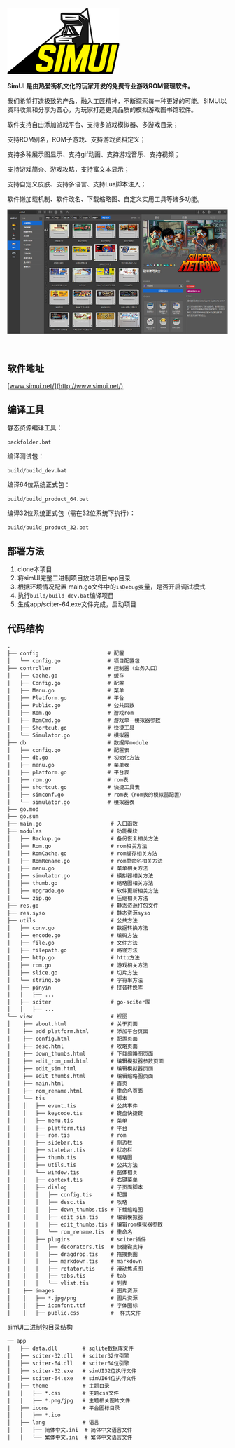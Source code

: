 

![](readme/logo.png)



**SimUI 是由热爱街机文化的玩家开发的免费专业游戏ROM管理软件。**



我们希望打造极致的产品，融入工匠精神，不断探索每一种更好的可能。SIMUI以资料收集和分享为圆心，为玩家打造更具品质的模拟游戏图书馆软件。

软件支持自由添加游戏平台、支持多游戏模拟器、多游戏目录；

支持ROM别名，ROM子游戏、支持游戏资料定义；

支持多种展示图显示、支持gif动画、支持游戏音乐、支持视频；

支持游戏简介、游戏攻略，支持富文本显示；

支持自定义皮肤、支持多语言、支持Lua脚本注入；

软件懒加载机制、软件改名、下载缩略图、自定义实用工具等诸多功能。



![](readme/thumb.jpg)

&nbsp;
## 软件地址

[www.simui.net/](http://www.simui.net/)



## 编译工具

静态资源编译工具：

`packfolder.bat`

编译测试包：

`build/build_dev.bat`

编译64位系统正式包：

`build/build_product_64.bat`

编译32位系统正式包（需在32位系统下执行）：

`build/build_product_32.bat`



## 部署方法

1. clone本项目
2. 将simUI完整二进制项目放进项目app目录
3. 根据环境情况配置 main.go文件中的`isDebug`变量，是否开启调试模式
4. 执行`build/build_dev.bat`编译项目
5. 生成app/sciter-64.exe文件完成，启动项目



## 代码结构

```
.
├── config                      # 配置
│   └── config.go               # 项目配置包
├── controller                  # 控制器（业务入口）
│   ├── Cache.go                # 缓存
│   ├── Config.go               # 配置
│   ├── Menu.go                 # 菜单
│   ├── Platform.go             # 平台
│   ├── Public.go               # 公共函数
│   ├── Rom.go                  # 游戏rom
│   ├── RomCmd.go               # 游戏单一模拟器参数
│   ├── Shortcut.go             # 快捷工具
│   └── Simulator.go            # 模拟器
├── db                          # 数据库module
│   ├── config.go               # 配置表
│   ├── db.go                   # 初始化方法
│   ├── menu.go                 # 菜单表
│   ├── platform.go             # 平台表
│   ├── rom.go                  # rom表
│   ├── shortcut.go             # 快捷工具表
│   ├── simconf.go              # rom表（rom表的模拟器配置）
│   └── simulator.go            # 模拟器表
├── go.mod
├── go.sum
├── main.go                      # 入口函数
├── modules                      # 功能模块
│   ├── Backup.go                # 备份恢复相关方法
│   ├── Rom.go                   # rom相关方法
│   ├── RomCache.go              # rom缓存相关方法
│   ├── RomRename.go             # rom重命名相关方法
│   ├── menu.go                  # 菜单相关方法
│   ├── simulator.go             # 模拟器相关方法
│   ├── thumb.go                 # 缩略图相关方法
│   ├── upgrade.go               # 软件更新相关方法
│   └── zip.go                   # 压缩相关方法
├── res.go                       # 静态资源打包文件
├── res.syso                     # 静态资源syso
├── utils                        # 公共方法
│   ├── conv.go                  # 数据转换方法
│   ├── encode.go                # 编码方法
│   ├── file.go                  # 文件方法
│   ├── filepath.go              # 路径方法
│   ├── http.go                  # http方法
│   ├── rom.go                   # 游戏相关方法
│   ├── slice.go                 # 切片方法
│   └── string.go                # 字符串方法
│   ├── pinyin                   # 拼音转换库
│   │   ├── ...
│   ├── sciter                   # go-sciter库
│   │   ├── ...
└── view                         # 视图
│    ├── about.html              # 关于页面
│    ├── add_platform.html       # 添加平台页面
│    ├── config.html             # 配置页面
│    ├── desc.html               # 攻略页面
│    ├── down_thumbs.html        # 下载缩略图页面 
│    ├── edit_rom_cmd.html       # 编辑模拟器参数页面
│    ├── edit_sim.html           # 编辑模拟器页面
│    ├── edit_thumbs.html        # 编辑缩略图页面
│    ├── main.html               # 首页
│    ├── rom_rename.html         # 重命名页面
│    └── tis                     # 脚本
│    │   ├── event.tis           # 公共事件
│    │   ├── keycode.tis         # 键盘快捷键
│    │   ├── menu.tis            # 菜单
│    │   ├── platform.tis        # 平台
│    │   ├── rom.tis             # rom
│    │   ├── sidebar.tis         # 侧边栏
│    │   ├── statebar.tis        # 状态栏
│    │   ├── thumb.tis           # 缩略图
│    │   ├── utils.tis           # 公共方法
│    │   └── window.tis          # 窗体相关
│    │   ├── context.tis         # 右键菜单
│    │   ├── dialog              # 子页面脚本
│    │   │   ├── config.tis      # 配置
│    │   │   ├── desc.tis        # 攻略
│    │   │   ├── down_thumbs.tis # 下载缩略图
│    │   │   ├── edit_sim.tis    # 编辑模拟器
│    │   │   ├── edit_thumbs.tis # 编辑rom模拟器参数
│    │   │   └── rom_rename.tis  # 重命名
│    │   ├── plugins             # sciter插件
│    │   │   ├── decorators.tis  # 快捷键支持
│    │   │   ├── dragdrop.tis    # 拖拽换图
│    │   │   ├── markdown.tis    # markdown
│    │   │   ├── rotator.tis     # 滑动焦点图
│    │   │   ├── tabs.tis        # tab
│    │   │   └── vlist.tis       # 列表
│    ├── images                  # 图片资源
│    │   ├── *.jpg/png           # 图片资源
│    │   ├── iconfont.ttf        # 字体图标
│    │   ├── public.css          #  样式文件
```



simUI二进制包目录结构

```
── app
│   ├── data.dll        # sqlite数据库文件
│   ├── sciter-32.dll   # sciter32位引擎
│   ├── sciter-64.dll   # sciter64位引擎
│   ├── sciter-32.exe   # simUI32位执行文件
│   ├── sciter-64.exe   # simUI64位执行文件
│   ├── theme           # 主题目录
│   │   ├── *.css       # 主题css文件
│   │   ├── *.png/jpg   # 主题相关图片文件
│   ├── icons           # 平台图标目录
│   │   ├── *.ico
│   ├── lang            # 语言
│   │   ├── 简体中文.ini  # 简体中文语言文件
│   │   └── 繁体中文.ini  # 繁体中文语言文件
```

